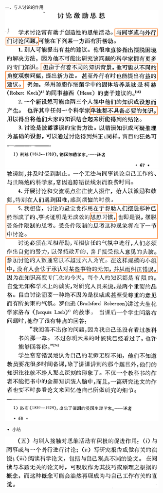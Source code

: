 一、与人讨论的作用  
![photo](/books/2018040607-TheArtOfScientificInvestigation/photo/011.png)  
![photo](/books/2018040607-TheArtOfScientificInvestigation/photo/012.png)  
* 小结  

![photo](/books/2018040607-TheArtOfScientificInvestigation/photo/013.png)  
